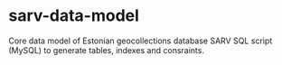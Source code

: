 # sarv-data-model
Core data model of Estonian geocollections database SARV
SQL script (MySQL) to generate tables, indexes and consraints.
